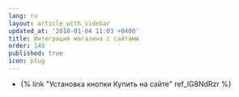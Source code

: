 ```yaml
---
lang: ru
layout: article_with_sidebar
updated_at: '2018-01-04 11:03 +0400'
title: Интеграция магазина с сайтами
order: 140
published: true
icon: plug
---
```

*   {% link "Установка кнопки Купить на сайте" ref_lG8NdRzr %}
